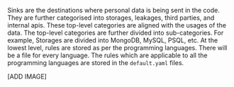 Sinks are the destinations where personal data is being sent in the code. They are further categorised into storages, leakages, third parties, and internal apis. These top-level categories are aligned with the usages of the data. The top-level categories are further divided into sub-categories. For example, Storages are divided into MongoDB, MySQL, PSQL, etc. At the lowest level, rules are stored as per the programming languages. There will be a file for every language. The rules which are applicable to all the programming languages are stored in the `default.yaml` files.

[ADD IMAGE]

